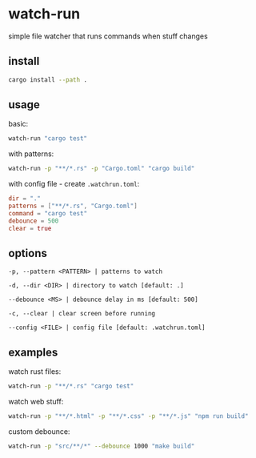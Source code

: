 # watch-run

simple file watcher that runs commands when stuff changes

## install

```bash
cargo install --path .
```
## usage

basic:

```bash
watch-run "cargo test"
```

with patterns:

```bash
watch-run -p "**/*.rs" -p "Cargo.toml" "cargo build"
```

with config file - create `.watchrun.toml`:
```toml
dir = "."
patterns = ["**/*.rs", "Cargo.toml"]
command = "cargo test"
debounce = 500
clear = true
```

## options
`
-p, --pattern <PATTERN> | patterns to watch
`

`
-d, --dir <DIR> | directory to watch [default: .]
`

`
--debounce <MS> | debounce delay in ms [default: 500]
`

`
-c, --clear | clear screen before running
`

`
--config <FILE> | config file [default: .watchrun.toml]
`

## examples

watch rust files:

```bash
watch-run -p "**/*.rs" "cargo test"
```

watch web stuff:

```bash
watch-run -p "**/*.html" -p "**/*.css" -p "**/*.js" "npm run build"
```

custom debounce:

```bash
watch-run -p "src/**/*" --debounce 1000 "make build"
```
